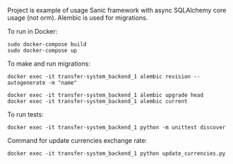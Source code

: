 Project is example of usage Sanic framework with async SQLAlchemy core usage (not orm). Alembic is used for migrations.

To run in Docker:
```shell
sudo docker-compose build
sudo docker-compose up
```

To make and run migrations:
```shell
docker exec -it transfer-system_backend_1 alembic revision --autogenerate -m "name"

docker exec -it transfer-system_backend_1 alembic upgrade head
docker exec -it transfer-system_backend_1 alembic current
```

To run tests:
```shell
docker exec -it transfer-system_backend_1 python -m unittest discover
```

Command for update currencies exchange rate:
```shell
docker exec -it transfer-system_backend_1 python update_currencies.py
```
